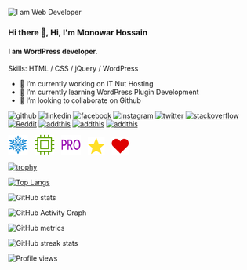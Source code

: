 ![I am Web Developer](https://scontent.frjh1-1.fna.fbcdn.net/v/t39.30808-6/279317532_3100945843503669_7947889939146892581_n.jpg?stp=dst-jpg_s960x960&_nc_cat=108&ccb=1-7&_nc_sid=e3f864&_nc_eui2=AeEcrjq5M4akp0ZtNPq9qW5T6vgl7ZHPqd3q-CXtkc-p3SPOg5Ii_j-DmrdomjwLIHzFk2MjU-c-iyen6gK3LHr7&_nc_ohc=iuydvhzumaUAX9c19ao&_nc_ht=scontent.frjh1-1.fna&oh=00_AT9QAE5xStDadVnxAgD9vBSpV6Lqc37vQbLBV94U986QAw&oe=62A65D9E)

### Hi there 👋, Hi, I'm Monowar Hossain
#### I am WordPress developer.

Skills: HTML / CSS / jQuery / WordPress

- 🔭 I’m currently working on IT Nut Hosting 
- 🌱 I’m currently learning WordPress Plugin Development 
- 👯 I’m looking to collaborate on Github 


[<img src='https://cdn.jsdelivr.net/npm/simple-icons@3.0.1/icons/github.svg' alt='github' height='40'>](https://github.com/devmonowar)  [<img src='https://cdn.jsdelivr.net/npm/simple-icons@3.0.1/icons/linkedin.svg' alt='linkedin' height='40'>](https://www.linkedin.com/in/kstmonowar/)  [<img src='https://cdn.jsdelivr.net/npm/simple-icons@3.0.1/icons/facebook.svg' alt='facebook' height='40'>](https://www.facebook.com/https://www.facebook.com/kstmonowar)  [<img src='https://cdn.jsdelivr.net/npm/simple-icons@3.0.1/icons/instagram.svg' alt='instagram' height='40'>](https://www.instagram.com/kstmonowar/)  [<img src='https://cdn.jsdelivr.net/npm/simple-icons@3.0.1/icons/twitter.svg' alt='twitter' height='40'>](https://twitter.com/kstmonowar)  [<img src='https://cdn.jsdelivr.net/npm/simple-icons@3.0.1/icons/stackoverflow.svg' alt='stackoverflow' height='40'>](https://stackoverflow.com/users/kstmonowar)  [<img src='https://cdn.jsdelivr.net/npm/simple-icons@3.0.1/icons/reddit.svg' alt='Reddit' height='40'>](https://www.reddit.com/user/kstmonowar)  [<img src='https://cdn.jsdelivr.net/npm/simple-icons@3.0.1/icons/addthis.svg' alt='addthis' height='40'>](https://wordpress.org/plugins/free-widgets-for-elementor/)  [<img src='https://cdn.jsdelivr.net/npm/simple-icons@3.0.1/icons/addthis.svg' alt='addthis' height='40'>](https://wordpress.org/plugins/advanced-testimonial/)  [<img src='https://cdn.jsdelivr.net/npm/simple-icons@3.0.1/icons/addthis.svg' alt='addthis' height='40'>](https://wordpress.org/plugins/general-slider/)  

<a href='https://archiveprogram.github.com/'><img src='https://raw.githubusercontent.com/acervenky/animated-github-badges/master/assets/acbadge.gif' width='40' height='40'></a> <a href='https://docs.github.com/en/developers'><img src='https://raw.githubusercontent.com/acervenky/animated-github-badges/master/assets/devbadge.gif' width='40' height='40'></a> <a href='https://github.com/pricing'><img src='https://raw.githubusercontent.com/acervenky/animated-github-badges/master/assets/pro.gif' width='40' height='40'></a> <a href='https://stars.github.com/'><img src='https://raw.githubusercontent.com/acervenky/animated-github-badges/master/assets/starbadge.gif' width='35' height='35'></a> <a href='https://docs.github.com/en/github/supporting-the-open-source-community-with-github-sponsors'><img src='https://raw.githubusercontent.com/acervenky/animated-github-badges/master/assets/sponsorbadge.gif' width='35' height='35'></a> 

[![trophy](https://github-profile-trophy.vercel.app/?username=devmonowar)](https://github.com/ryo-ma/github-profile-trophy)

[![Top Langs](https://github-readme-stats.vercel.app/api/top-langs/?username=devmonowar)](https://github.com/anuraghazra/github-readme-stats)

![GitHub stats](https://github-readme-stats.vercel.app/api?username=devmonowar&show_icons=true&count_private=true)  

![GitHub Activity Graph](https://activity-graph.herokuapp.com/graph?username=devmonowar)  

![GitHub metrics](https://metrics.lecoq.io/devmonowar)  

![GitHub streak stats](https://github-readme-streak-stats.herokuapp.com/?user=devmonowar)  

![Profile views](https://gpvc.arturio.dev/devmonowar)  
